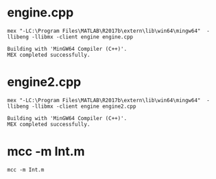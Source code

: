 # engine.cpp

```matlab:Code
mex "-LC:\Program Files\MATLAB\R2017b\extern\lib\win64\mingw64"  -llibeng -llibmx -client engine engine.cpp
```

```text:Output
Building with 'MinGW64 Compiler (C++)'.
MEX completed successfully.
```

# engine2.cpp

```matlab:Code
mex "-LC:\Program Files\MATLAB\R2017b\extern\lib\win64\mingw64"  -llibeng -llibmx -client engine engine2.cpp
```

```text:Output
Building with 'MinGW64 Compiler (C++)'.
MEX completed successfully.
```

# mcc -m Int.m

```matlab:Code
mcc -m Int.m
```
